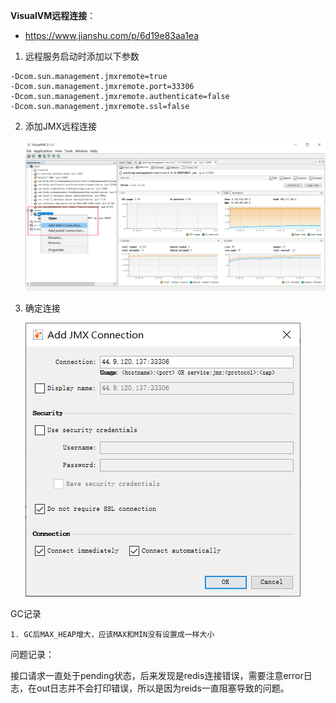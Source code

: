 

**VisualVM远程连接**：

- https://www.jianshu.com/p/6d19e83aa1ea

1. 远程服务启动时添加以下参数

```
-Dcom.sun.management.jmxremote=true 
-Dcom.sun.management.jmxremote.port=33306 
-Dcom.sun.management.jmxremote.authenticate=false 
-Dcom.sun.management.jmxremote.ssl=false
```

2. 添加JMX远程连接

   ![image-20220712182846848](https://raw.githubusercontent.com/PI-KA-CHU/Image-OSS/main/images/image-20220712182846848.png)

3. 确定连接

   ![image-20220712182947533](https://raw.githubusercontent.com/PI-KA-CHU/Image-OSS/main/images/image-20220712182947533.png)





GC记录

```
1. GC后MAX_HEAP增大，应该MAX和MIN没有设置成一样大小
```



问题记录：

接口请求一直处于pending状态，后来发现是redis连接错误，需要注意error日志，在out日志并不会打印错误，所以是因为reids一直阻塞导致的问题。
